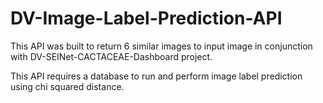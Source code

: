 # DV-Image-Label-Prediction-API
This API was built to return 6 similar images to input image in conjunction with DV-SEINet-CACTACEAE-Dashboard project.

This API requires a database to run and perform image label prediction using chi squared distance.
